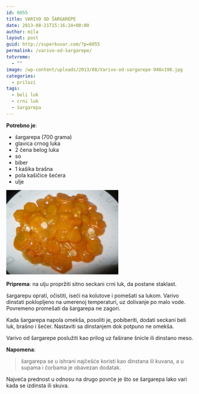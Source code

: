 ```yaml
---
id: 6055
title: VARIVO OD ŠARGAREPE
date: 2013-08-21T15:16:24+00:00
author: mila
layout: post
guid: http://superkuvar.com/?p=6055
permalink: /varivo-od-šargarepe/
totvreme:
  - ""
image: /wp-content/uploads/2013/08/Varivo-od-sargarepe-940x198.jpg
categories:
  - prilozi
tags:
  - beli luk
  - crni luk
  - šargarepa
---
```

**Potrebno je**:

  * šargarepa (700 grama)
  * glavica crnog luka
  * 2 čena belog luka
  * so
  * biber
  * 1 kašika brašna
  * pola kašičice šećera
  * ulje

[<img class="alignnone size-medium wp-image-6056" src="/wp-content/uploads/2013/08/Varivo-od-sargarepe-1024x768.jpg" alt="Varivo od sargarepe" width="300" height="225" />](/wp-content/uploads/2013/08/Varivo-od-sargarepe.jpg)

**Priprema**: na ulju propržiti sitno seckani crni luk, da postane staklast.

šargarepu oprati, očistiti, iseći na kolutove i pomešati sa lukom. Varivo dinstati poklopljeno na umerenoj temperaturi, uz dolivanje po malo vode. Povremeno promešati da šargarepa ne zagori.

Kada šargarepa napola omekša, posoliti je, pobiberiti, dodati seckani beli luk, brašno i šećer. Nastaviti sa dinstanjem dok potpuno ne omekša.

Varivo od šargarepe poslužiti kao prilog uz faširane šnicle ili dinstano meso.

**Napomena**: 
> šargarepa se u ishrani najčešće koristi kao dinstana ili kuvana, a u supama i čorbama je obavezan dodatak.

Najveća prednost u odnosu na drugo povrće je što se šargarepa lako vari kada se izdinsta ili skuva.